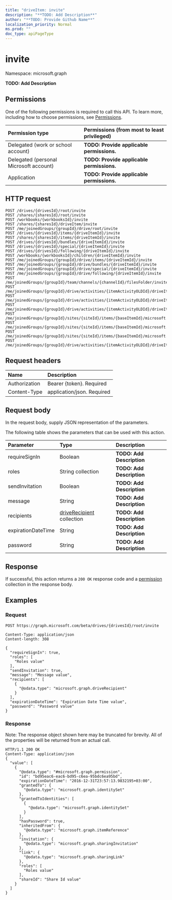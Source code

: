 ```yaml
---
title: "driveItem: invite"
description: "**TODO: Add Description**"
author: "**TODO: Provide Github Name**"
localization_priority: Normal
ms.prod: ""
doc_type: apiPageType
---
```


# invite

Namespace: microsoft.graph

**TODO: Add Description**

## Permissions
One of the following permissions is required to call this API. To learn more, including how to choose permissions, see [Permissions](/concepts/permissions-reference.md).

|Permission type|Permissions (from most to least privileged)|
|:---|:---|
|Delegated (work or school account)|**TODO: Provide applicable permissions.**|
|Delegated (personal Microsoft account)|**TODO: Provide applicable permissions.**|
|Application|**TODO: Provide applicable permissions.**|

## HTTP request
<!-- {
  "blockType": "ignored"
}
-->
``` http
POST /drives/{drivesId}/root/invite
POST /shares/{sharesId}/root/invite
POST /workbooks/{workbooksId}/invite
POST /shares/{sharesId}/driveItem/invite
POST /me/joinedGroups/{groupId}/drive/root/invite
POST /drives/{drivesId}/items/{driveItemId}/invite
POST /shares/{sharesId}/items/{driveItemId}/invite
POST /drives/{drivesId}/bundles/{driveItemId}/invite
POST /drives/{drivesId}/special/{driveItemId}/invite
POST /drives/{drivesId}/following/{driveItemId}/invite
POST /workbooks/{workbooksId}/children/{driveItemId}/invite
POST /me/joinedGroups/{groupId}/drive/items/{driveItemId}/invite
POST /me/joinedGroups/{groupId}/drive/bundles/{driveItemId}/invite
POST /me/joinedGroups/{groupId}/drive/special/{driveItemId}/invite
POST /me/joinedGroups/{groupId}/drive/following/{driveItemId}/invite
POST /me/joinedGroups/{groupId}/team/channels/{channelId}/filesFolder/invite
POST /me/joinedGroups/{groupId}/drive/activities/{itemActivityOLDId}/driveItem/invite
POST /me/joinedGroups/{groupId}/drive/activities/{itemActivityOLDId}/driveItem/listItem/driveItem/invite
POST /me/joinedGroups/{groupId}/drive/activities/{itemActivityOLDId}/driveItem/children/{driveItemId}/invite
POST /me/joinedGroups/{groupId}/sites/{siteId}/items/{baseItemId}/microsoft.graph.sharedDriveItem/root/invite
POST /me/joinedGroups/{groupId}/sites/{siteId}/items/{baseItemId}/microsoft.graph.sharedDriveItem/driveItem/invite
POST /me/joinedGroups/{groupId}/sites/{siteId}/items/{baseItemId}/microsoft.graph.sharedDriveItem/items/{driveItemId}/invite
POST /me/joinedGroups/{groupId}/drive/activities/{itemActivityOLDId}/driveItem/analytics/itemActivityStats/{itemActivityStatId}/activities/{itemActivityId}/driveItem/invite
```

## Request headers
|Name|Description|
|:---|:---|
|Authorization|Bearer {token}. Required|
|Content-Type|application/json. Required|

## Request body
In the request body, supply JSON representation of the parameters.

The following table shows the parameters that can be used with this action.

|Parameter|Type|Description|
|:---|:---|:---|
|requireSignIn|Boolean|**TODO: Add Description**|
|roles|String collection|**TODO: Add Description**|
|sendInvitation|Boolean|**TODO: Add Description**|
|message|String|**TODO: Add Description**|
|recipients|[driveRecipient](../resources/driverecipient.md) collection|**TODO: Add Description**|
|expirationDateTime|String|**TODO: Add Description**|
|password|String|**TODO: Add Description**|



## Response
If successful, this action returns a `200 OK` response code and a [permission](../resources/permission.md) collection in the response body.

## Examples

### Request
<!-- {
  "blockType": "request",
  "name": "driveitem_invite"
}
-->
``` http
POST https://graph.microsoft.com/beta/drives/{drivesId}/root/invite

Content-Type: application/json
Content-length: 308

{
  "requireSignIn": true,
  "roles": [
    "Roles value"
  ],
  "sendInvitation": true,
  "message": "Message value",
  "recipients": [
    {
      "@odata.type": "microsoft.graph.driveRecipient"
    }
  ],
  "expirationDateTime": "Expiration Date Time value",
  "password": "Password value"
}
```

### Response
Note: The response object shown here may be truncated for brevity. All of the properties will be returned from an actual call.
<!-- {
  "blockType": "response",
  "truncated": true,
  "@odata.type": "collection(microsoft.graph.permission)"
}
-->
``` http
HTTP/1.1 200 OK
Content-Type: application/json
{
  "value": [
    {
      "@odata.type": "#microsoft.graph.permission",
      "id": "bd95eac6-eac6-bd95-c6ea-95bdc6ea95bd",
      "expirationDateTime": "2016-12-31T23:57:13.9832195+03:00",
      "grantedTo": {
        "@odata.type": "microsoft.graph.identitySet"
      },
      "grantedToIdentities": [
        {
          "@odata.type": "microsoft.graph.identitySet"
        }
      ],
      "hasPassword": true,
      "inheritedFrom": {
        "@odata.type": "microsoft.graph.itemReference"
      },
      "invitation": {
        "@odata.type": "microsoft.graph.sharingInvitation"
      },
      "link": {
        "@odata.type": "microsoft.graph.sharingLink"
      },
      "roles": [
        "Roles value"
      ],
      "shareId": "Share Id value"
    }
  ]
}
```

